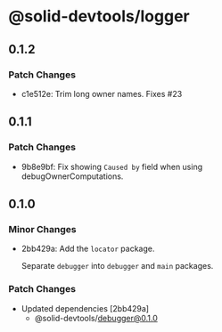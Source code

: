 # @solid-devtools/logger

## 0.1.2

### Patch Changes

- c1e512e: Trim long owner names. Fixes #23

## 0.1.1

### Patch Changes

- 9b8e9bf: Fix showing `Caused by` field when using debugOwnerComputations.

## 0.1.0

### Minor Changes

- 2bb429a: Add the `locator` package.

  Separate `debugger` into `debugger` and `main` packages.

### Patch Changes

- Updated dependencies [2bb429a]
  - @solid-devtools/debugger@0.1.0
